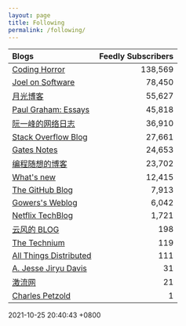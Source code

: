 ```yaml
---
layout: page
title: Following
permalink: /following/
---
```

| Blogs | Feedly Subscribers |
|:--- | ---:|
| [Coding Horror](https://blog.codinghorror.com/) | 138,569 |
| [Joel on Software](https://www.joelonsoftware.com) | 78,450 |
| [月光博客](https://www.williamlong.info/) | 55,627 |
| [Paul Graham: Essays](http://www.paulgraham.com/) | 45,818 |
| [阮一峰的网络日志](http://www.ruanyifeng.com/blog/) | 36,910 |
| [Stack Overflow Blog](https://stackoverflow.blog) | 27,661 |
| [Gates Notes](https://www.gatesnotes.com) | 24,653 |
| [编程随想的博客](https://program-think.blogspot.com/) | 23,702 |
| [What's new](https://terrytao.wordpress.com) | 12,415 |
| [The GitHub Blog](https://github.blog) | 7,913 |
| [Gowers's Weblog](https://gowers.wordpress.com) | 6,042 |
| [Netflix TechBlog](https://netflixtechblog.com?source=rss----2615bd06b42e---4) | 1,721 |
| [云风的 BLOG](https://blog.codingnow.com/) | 198 |
| [The Technium](https://kk.org/thetechnium) | 119 |
| [All Things Distributed](https://www.allthingsdistributed.com/) | 111 |
| [A. Jesse Jiryu Davis](https://emptysqua.re/blog/) | 31 |
| [激流网](https://jiliuwang.net) | 21 |
| [Charles Petzold](http://www.charlespetzold.com) | 1 |

2021-10-25 20:40:43 +0800
